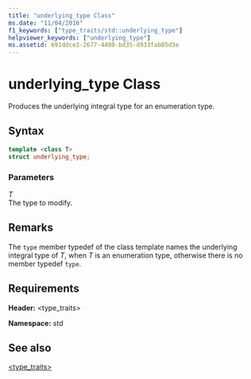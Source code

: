 ```yaml
---
title: "underlying_type Class"
ms.date: "11/04/2016"
f1_keywords: ["type_traits/std::underlying_type"]
helpviewer_keywords: ["underlying_type"]
ms.assetid: 691ddce3-2677-4480-bd35-d933fab85d3e
---
```

# underlying_type Class

Produces the underlying integral type for an enumeration type.

## Syntax

```cpp
template <class T>
struct underlying_type;
```

### Parameters

*T*\
The type to modify.

## Remarks

The `type` member typedef of the class template names the underlying integral type of *T*, when *T* is an enumeration type, otherwise there is no member typedef `type`.

## Requirements

**Header:** \<type_traits>

**Namespace:** std

## See also

[<type_traits>](../standard-library/type-traits.md)
